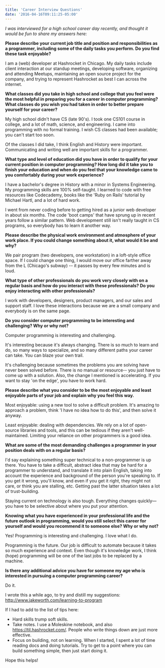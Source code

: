 ```yaml
---
title: 'Career Interview Questions'
date: '2016-04-16T09:11:25-05:00'
---
```


*I was interviewed for a high school career day recently, and thought it would
be fun to share my answers here:*

**Please describe your current job title and position and responsibilities as a
programmer, including some of the daily tasks you perform. Do you find these
task enjoyable?**

I am a (web) developer at Hashrocket in Chicago. My daily tasks include client
interaction at our standup meetings, developing software, organizing and
attending Meetups, maintaining an open source project for the company, and
trying to represent Hashrocket as best I can across the internet.

**What classes did you take in high school and college that you feel were the
most helpful in preparing you for a career in computer programming? What
classes do you wish you had taken in order to better prepare yourself for your
career?**

My high school didn't have CS (late 90's). I took one CS101 course in college,
and a lot of math, science, and engineering. I came into programming with no
formal training. I wish CS classes had been available; you can't start too
soon.

Of the classes I did take, I think English and History were important.
Communicating and writing well are important skills for a programmer.

**What type and level of education did you have in order to qualify for your
current position in computer programming? How long did it take you to finish
your education and when do you feel that your knowledge came to you comfortably
during your work experience?**

I have a bachelor's degree in History with a minor in Systems Engineering. My
programming skills are 100% self-taught. I learned to code with free resources
like Codecademy, books like the 'Ruby on Rails' tutorial by Michael Hartl, and
a lot of hard work.

I went from never coding before to getting hired as a junior web developer in
about six months. The code 'boot camps' that have sprung up in recent years
follow a similar pattern. Web development still isn't really taught in CS
programs, so everybody has to learn it another way.

**Please describe the physical work environment and atmosphere of your work
place. If you could change something about it, what would it be and why?**

We pair program (two developers, one workstation) in a loft-style office space.
If I could change one thing, I would move our office farther away from the L
(Chicago's subway) -- it passes by every few minutes and is loud.

**What type of other professionals do you work very closely with on a regular
basis and how do you interact with these professionals? Do you enjoy
interacting with other professionals?**

I work with developers, designers, product managers, and our sales and support
staff. I love these interactions because we are a small company and everybody
is on the same page.

**Do you consider computer programming to be interesting and challenging? Why
or why not?**

Computer programming is interesting and challenging.

It's interesting because it's always changing. There is so much to learn and
do, so many ways to specialize, and so many different paths your career can
take. You can blaze your own trail.

It's challenging because sometimes the problems you are solving have never been
solved before. There is no manual or resource-- you just have to come up with a
solution. Also, the change I mentioned is accelerating. If you want to stay 'on
the edge', you have to work hard.

**Please describe what you consider to be the most enjoyable and least
enjoyable parts of your job and explain why you feel this way.**

Most enjoyable: using a new tool to solve a difficult problem. It's amazing to
approach a problem, think 'I have no idea how to do this', and then solve it
anyway.

Least enjoyable: dealing with dependencies. We rely on a lot of open-source
libraries and tools, and this can be tedious if they aren't well-maintained.
Limiting your reliance on other programmers is a good idea.

**What are some of the most demanding challenges a programmer in your position
deals with on a regular basis?**

I'd say explaining something super technical to a non-programmer is up there.
You have to take a difficult, abstract idea that may be hard for a programmer
to understand, and translate it into plain English, taking into account the
experience and background of the person you're speaking to. If you get it
wrong, you'll know, and even if you get it right, they might not care, or think
you are stalling, etc. Getting past the latter situation takes a lot of
trust-building.

Staying current on technology is also tough. Everything changes quickly— you
have to be selective about where you put your attention.

**Knowing what you have experienced in your professional life and the future
outlook in programming, would you still select this career for yourself and
would you recommend it to someone else? Why or why not?**

Yes! Programming is interesting and challenging. I love what I do.

Programming is the future. Our job is difficult to automate because it takes so
much experience and context. Even though it's knowledge work, I think (hope)
programming will be one of the last jobs to be replaced by a machine.

**Is there any additional advice you have for someone my age who is interested
in pursuing a computer programming career?**

Do it.

I wrote this a while ago, to try and distill my suggestions:
http://www.jakeworth.com/learning-to-program

If I had to add to the list of tips here:

- Hard skills trump soft skills.
- Take notes. I use a Moleskine notebook, and also https://til.hashrocket.com/.
  People who write things down are just more effective.
-  Focus on building, not on learning. When I started, I spent a lot of time
   reading docs and doing tutorials. Try to get to a point where you can build
   something simple, then just start doing it.

Hope this helps!
